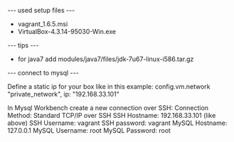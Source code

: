 --- used setup files ---
* vagrant_1.6.5.msi
* VirtualBox-4.3.14-95030-Win.exe

--- tips ---
* for java7 add modules/java7/files/jdk-7u67-linux-i586.tar.gz

--- connect to mysql ---


Define a static ip for your box like in this example:
config.vm.network "private_network", ip: "192.168.33.101"

In Mysql Workbench create a new connection over SSH:
Connection Method: Standard TCP/IP over SSH
SSH Hostname: 192.168.33.101 (like above)
SSH Username: vagrant
SSH password: vagrant
MySQL Hostname: 127.0.0.1
MySQL Username: root
MySQL Password: root


